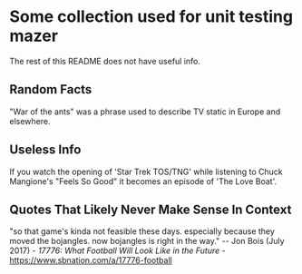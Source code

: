 # Some collection used for unit testing mazer

The rest of this README does not have useful info.

## Random Facts

"War of the ants" was a phrase used to describe TV static in Europe and elsewhere.

## Useless Info

If you watch the opening of 'Star Trek TOS/TNG' while listening to
Chuck Mangione's "Feels So Good" it becomes an episode of 'The Love Boat'.

## Quotes That Likely Never Make Sense In Context

"so that game's kinda not feasible these days. especially because they moved the bojangles.
now bojangles is right in the way."
-- Jon Bois (July 2017) - _17776: What Football Will Look Like in the Future_ - https://www.sbnation.com/a/17776-football
